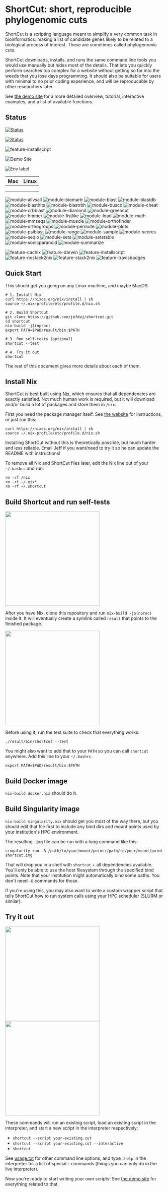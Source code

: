 ShortCut: short, reproducible phylogenomic cuts
===============================================


ShortCut is a scripting language meant to simplify a very common task in
bioinformatics: making a list of candidate genes likely to be related to a
biological process of interest. These are sometimes called phylogenomic cuts.

ShortCut downloads, installs, and runs the same command line tools you would
use manually but hides most of the details. That lets you quickly perform
searches too complex for a website without getting so far into the weeds that
you lose days programming. It should also be suitable for users with minimal to
no prior coding experience, and will be reproducable by other researchers
later.

See [the demo site][1] for a more detailed overview, tutorial, interactive
examples, and a list of available functions.

Status
------

<!-- [![Build Status](https://travis-matrix-badges.herokuapp.com/repos/jefdaj/shortcut/branches/master)](https://travis-ci.org/jefdaj/shortcut) -->
<!-- ![Build status 2](https://travis-matrix-badges.herokuapp.com/repos/jefdaj/shortcut/branches/master/1) -->

[![Status](https://travis-ci.org/jefdaj/shortcut.svg?branch=master)](https://travis-ci.org/jefdaj/shortcut)  

[![Status](http://img.shields.io/travis/jefdaj/shortcut/master.svg?style=flat)](https://travis-ci.org/jefdaj/shortcut "See test builds")

![feature-installscript](https://img.shields.io/travis/jefdaj/shortcut/feature-installscript?label=feature-installscript)

![Demo Site](https://img.shields.io/website?label=demo%20site&url=http%3A%2F%2Fshortcut.pmb.berkeley.edu)

![Env label](http://badges.herokuapp.com/travis/jefdaj/shortcut?env=BADGE=osx&label=osx&branch=feature-travisbadges)

| Mac | Linux |
|---|---|
|  |  |
|  |  |
|  |  |

![module-allvsall](https://img.shields.io/travis/jefdaj/shortcut/module-allvsall?label=module-allvsall?build=1)
![module-biomartr](https://img.shields.io/travis/jefdaj/shortcut/module-biomartr?label=module-biomartr)
![module-blast](https://img.shields.io/travis/jefdaj/shortcut/module-blast?label=module-blast)
![module-blastdb](https://img.shields.io/travis/jefdaj/shortcut/module-blastdb?label=module-blastdb)
![module-blasthits](https://img.shields.io/travis/jefdaj/shortcut/module-blasthits?label=module-blasthits)
![module-blastrbh](https://img.shields.io/travis/jefdaj/shortcut/module-blastrbh?label=module-blastrbh)
![module-busco](https://img.shields.io/travis/jefdaj/shortcut/module-busco?label=module-busco)
![module-cheat](https://img.shields.io/travis/jefdaj/shortcut/module-cheat?label=module-cheat)
![module-crbblast](https://img.shields.io/travis/jefdaj/shortcut/module-crbblast?label=module-crbblast)
![module-diamond](https://img.shields.io/travis/jefdaj/shortcut/module-diamond?label=module-diamond)
![module-greencut](https://img.shields.io/travis/jefdaj/shortcut/module-greencut?label=module-greencut)
![module-hmmer](https://img.shields.io/travis/jefdaj/shortcut/module-hmmer?label=module-hmmer)
![module-listlike](https://img.shields.io/travis/jefdaj/shortcut/module-listlike?label=module-listlike)
![module-load](https://img.shields.io/travis/jefdaj/shortcut/module-load?label=module-load)
![module-math](https://img.shields.io/travis/jefdaj/shortcut/module-math?label=module-math)
![module-mmseqs](https://img.shields.io/travis/jefdaj/shortcut/module-mmseqs?label=module-mmseqs)
![module-muscle](https://img.shields.io/travis/jefdaj/shortcut/module-muscle?label=module-muscle)
![module-orthofinder](https://img.shields.io/travis/jefdaj/shortcut/module-orthofinder?label=module-orthofinder)
![module-orthogroups](https://img.shields.io/travis/jefdaj/shortcut/module-orthogroups?label=module-orthogroups)
![module-permute](https://img.shields.io/travis/jefdaj/shortcut/module-permute?label=module-permute)
![module-plots](https://img.shields.io/travis/jefdaj/shortcut/module-plots?label=module-plots)
![module-psiblast](https://img.shields.io/travis/jefdaj/shortcut/module-psiblast?label=module-psiblast)
![module-range](https://img.shields.io/travis/jefdaj/shortcut/module-range?label=module-range)
![module-sample](https://img.shields.io/travis/jefdaj/shortcut/module-sample?label=module-sample)
![module-scores](https://img.shields.io/travis/jefdaj/shortcut/module-scores?label=module-scores)
![module-seqio](https://img.shields.io/travis/jefdaj/shortcut/module-seqio?label=module-seqio)
![module-sets](https://img.shields.io/travis/jefdaj/shortcut/module-sets?label=module-sets)
![module-setstable](https://img.shields.io/travis/jefdaj/shortcut/module-setstable?label=module-setstable)
![module-sonicparanoid](https://img.shields.io/travis/jefdaj/shortcut/module-sonicparanoid?label=module-sonicparanoid)
![module-summarize](https://img.shields.io/travis/jefdaj/shortcut/module-summarize?label=module-summarize)

![feature-cachix](https://img.shields.io/travis/jefdaj/shortcut/feature-cachix?label=feature-cachix)
![feature-darwin](https://img.shields.io/travis/jefdaj/shortcut/feature-darwin?label=feature-darwin)
![feature-installscript](https://img.shields.io/travis/jefdaj/shortcut/feature-installscript?label=feature-installscript)
![feature-nostack2nix](https://img.shields.io/travis/jefdaj/shortcut/feature-nostack2nix?label=feature-nostack2nix)
![feature-stack2nix](https://img.shields.io/travis/jefdaj/shortcut/feature-stack2nix?label=feature-stack2nix)
![feature-travisbadges](https://img.shields.io/travis/jefdaj/shortcut/feature-travisbadges?label=feature-travisbadges)

Quick Start
-----------

This should get you going on any Linux machine, and maybe MacOS:

    # 1. Install Nix
    curl https://nixos.org/nix/install | sh
    source ~/.nix-profile/etc/profile.d/nix.sh

    # 2. Build ShortCut
    git clone https://github.com/jefdaj/shortcut.git
    cd shortcut
    nix-build -j$(nproc)
    export PATH=$PWD/result/bin:$PATH

    # 3. Run self-tests (optional)
    shortcut --test

    # 4. Try it out
    shortcut

The rest of this document gives more details about each of them.


Install Nix
-----------

ShortCut is best built using [Nix][2], which ensures that all dependencies are
exactly satisfied. Not much human work is required, but it will download and/or
build a lot of packages and store them in `/nix`.

First you need the package manager itself. See [the website][2] for
instructions, or just run this:

    curl https://nixos.org/nix/install | sh
    source ~/.nix-profile/etc/profile.d/nix.sh

Installing ShortCut without this is theoretically possible, but much harder and less reliable.
Email Jeff if you want/need to try it so he can update the README with instructions!

To remove all Nix and ShortCut files later, edit the Nix line out of your `~/.bashrc` and run:

    rm -rf /nix
    rm -rf ~/.nix*
    rm -rf ~/.shortcut


Build Shortcut and run self-tests
---------------------------------

<a href="https://asciinema.org/a/MW5oHH9jMI0gFHXUnimwt3Sap" target="_blank">
  <img src="https://asciinema.org/a/MW5oHH9jMI0gFHXUnimwt3Sap.png" width="300"/>
</a>

After you have Nix, clone this repository and run `nix-build -j$(nproc)` inside
it. It will eventually create a symlink called `result` that points to the
finished package.

<a href="https://asciinema.org/a/mS8way8pStBVJ1rWQrHMAC8wN" target="_blank">
  <img src="https://asciinema.org/a/mS8way8pStBVJ1rWQrHMAC8wN.png" width="300"/>
</a>

Before using it, run the test suite to check that everything works:

    ./result/bin/shortcut --test

You might also want to add that to your `PATH` so you can call `shortcut` anywhere.
Add this line to your `~/.bashrc`.

    export PATH=$PWD/result/bin:$PATH


Build Docker image
------------------

`nix-build docker.nix` should do it.


Build Singularity image
-----------------------

`nix-build singularity.nix` should get you most of the way there, but you
should edit that file first to include any bind dirs and mount points used by
your institution's HPC environment.

The resulting `.img` file can be run with a long command like this:

```
singularity run -B /path/to/your/mount/point:/path/to/your/mount/point shortcut.img
```

That will drop you in a shell with `shortcut` + all dependencies available.
You'll only be able to use the host filesystem through the specified bind
points. Note that your institution might automatically bind some paths. You
don't need `-B` commands for those.

If you're using this, you may also want to write a custom wrapper script that
tells ShortCut how to run system calls using your HPC scheduler (SLURM or
similar).


Try it out
----------

<a href="https://asciinema.org/a/g5GErr9NQQABK6jfVHD3oX0cU" target="_blank">
  <img src="https://asciinema.org/a/g5GErr9NQQABK6jfVHD3oX0cU.png" width="300"/>
</a>

<a href="https://asciinema.org/a/euimAp0wYpVFfhZBqFaHoYc5h" target="_blank">
  <img src="https://asciinema.org/a/euimAp0wYpVFfhZBqFaHoYc5h.png" width="300"/>
</a>

These commands will run an existing script, load an existing script in the
interpreter, and start a new script in the interpreter respectively:

* `shortcut --script your-existing.cut`
* `shortcut --script your-existing.cut --interactive`
* `shortcut`

See [usage.txt][3] for other command line options, and type `:help` in the
interpreter for a list of special `:` commands (things you can only do in the live interpreter).

Now you're ready to start writing your own scripts!
See [the demo site][1] for everything related to that.


[1]: http://shortcut.pmb.berkeley.edu
[2]: https://nixos.org/nix/
[3]: usage.txt
